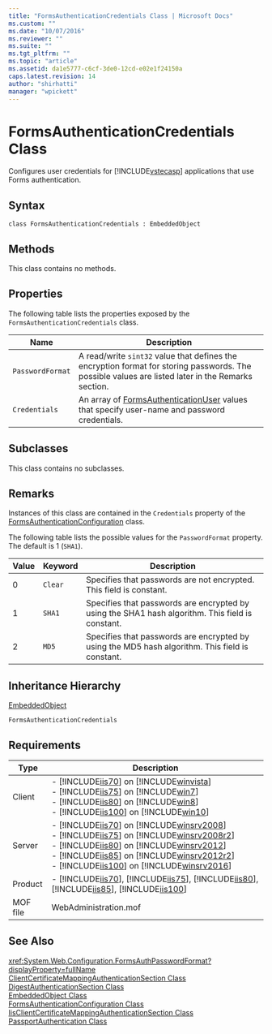 ```yaml
---
title: "FormsAuthenticationCredentials Class | Microsoft Docs"
ms.custom: ""
ms.date: "10/07/2016"
ms.reviewer: ""
ms.suite: ""
ms.tgt_pltfrm: ""
ms.topic: "article"
ms.assetid: da1e5777-c6cf-3de0-12cd-e02e1f24150a
caps.latest.revision: 14
author: "shirhatti"
manager: "wpickett"
---
```

# FormsAuthenticationCredentials Class
Configures user credentials for [!INCLUDE[vstecasp](../wmi-provider/includes/vstecasp-md.md)] applications that use Forms authentication.  
  
## Syntax  
  
```vbs  
class FormsAuthenticationCredentials : EmbeddedObject  
```  
  
## Methods  
 This class contains no methods.  
  
## Properties  
 The following table lists the properties exposed by the `FormsAuthenticationCredentials` class.  
  
|Name|Description|  
|----------|-----------------|  
|`PasswordFormat`|A read/write `sint32` value that defines the encryption format for storing passwords. The possible values are listed later in the Remarks section.|  
|`Credentials`|An array of [FormsAuthenticationUser](../wmi-provider/formsauthenticationuser-class.md) values that specify user-name and password credentials.|  
  
## Subclasses  
 This class contains no subclasses.  
  
## Remarks  
 Instances of this class are contained in the `Credentials` property of the [FormsAuthenticationConfiguration](../wmi-provider/formsauthenticationconfiguration-class.md) class.  
  
 The following table lists the possible values for the `PasswordFormat` property. The default is 1 (`SHA1`).  
  
|Value|Keyword|Description|  
|-----------|-------------|-----------------|  
|0|`Clear`|Specifies that passwords are not encrypted. This field is constant.|  
|1|`SHA1`|Specifies that passwords are encrypted by using the SHA1 hash algorithm. This field is constant.|  
|2|`MD5`|Specifies that passwords are encrypted by using the MD5 hash algorithm. This field is constant.|  
  
## Inheritance Hierarchy  
 [EmbeddedObject](../wmi-provider/embeddedobject-class.md)  
  
 `FormsAuthenticationCredentials`  
  
## Requirements  
  
|Type|Description|  
|----------|-----------------|  
|Client|-   [!INCLUDE[iis70](../wmi-provider/includes/iis70-md.md)] on [!INCLUDE[winvista](../wmi-provider/includes/winvista-md.md)]<br />-   [!INCLUDE[iis75](../wmi-provider/includes/iis75-md.md)] on [!INCLUDE[win7](../wmi-provider/includes/win7-md.md)]<br />-   [!INCLUDE[iis80](../wmi-provider/includes/iis80-md.md)] on [!INCLUDE[win8](../wmi-provider/includes/win8-md.md)]<br />-   [!INCLUDE[iis100](../wmi-provider/includes/iis100-md.md)] on [!INCLUDE[win10](../wmi-provider/includes/win10-md.md)]|  
|Server|-   [!INCLUDE[iis70](../wmi-provider/includes/iis70-md.md)] on [!INCLUDE[winsrv2008](../wmi-provider/includes/winsrv2008-md.md)]<br />-   [!INCLUDE[iis75](../wmi-provider/includes/iis75-md.md)] on [!INCLUDE[winsrv2008r2](../wmi-provider/includes/winsrv2008r2-md.md)]<br />-   [!INCLUDE[iis80](../wmi-provider/includes/iis80-md.md)] on [!INCLUDE[winsrv2012](../wmi-provider/includes/winsrv2012-md.md)]<br />-   [!INCLUDE[iis85](../wmi-provider/includes/iis85-md.md)] on [!INCLUDE[winsrv2012r2](../wmi-provider/includes/winsrv2012r2-md.md)]<br />-   [!INCLUDE[iis100](../wmi-provider/includes/iis100-md.md)] on [!INCLUDE[winsrv2016](../wmi-provider/includes/winsrv2016-md.md)]|  
|Product|-   [!INCLUDE[iis70](../wmi-provider/includes/iis70-md.md)], [!INCLUDE[iis75](../wmi-provider/includes/iis75-md.md)], [!INCLUDE[iis80](../wmi-provider/includes/iis80-md.md)], [!INCLUDE[iis85](../wmi-provider/includes/iis85-md.md)], [!INCLUDE[iis100](../wmi-provider/includes/iis100-md.md)]|  
|MOF file|WebAdministration.mof|  
  
## See Also  
 <xref:System.Web.Configuration.FormsAuthPasswordFormat?displayProperty=fullName>   
 [ClientCertificateMappingAuthenticationSection Class](../wmi-provider/clientcertificatemappingauthenticationsection-class.md)   
 [DigestAuthenticationSection Class](../wmi-provider/digestauthenticationsection-class.md)   
 [EmbeddedObject Class](../wmi-provider/embeddedobject-class.md)   
 [FormsAuthenticationConfiguration Class](../wmi-provider/formsauthenticationconfiguration-class.md)   
 [IisClientCertificateMappingAuthenticationSection Class](../wmi-provider/iisclientcertificatemappingauthenticationsection-class.md)   
 [PassportAuthentication Class](../wmi-provider/passportauthentication-class.md)